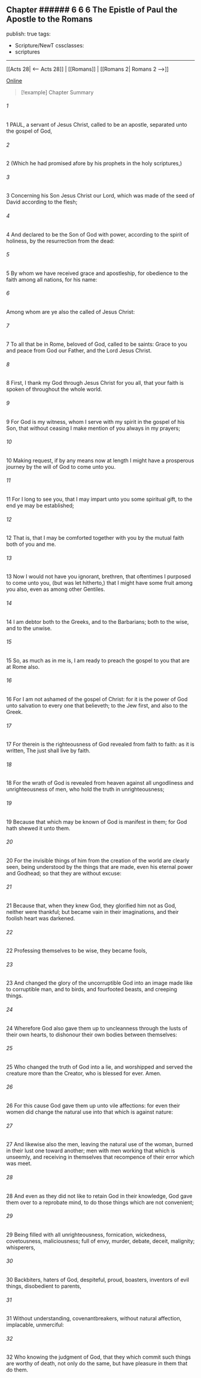 Chapter ###### 6
6 6 The Epistle of Paul the Apostle to the Romans
---
publish: true
tags:
  - Scripture/NewT
cssclasses:
  - scriptures
---
[[Acts 28| <-- Acts 28]] | [[Romans]] | [[Romans 2| Romans 2 -->]]

[Online](https://churchofjesuschrist.org/study/scriptures/nt/rom/1?lang=eng)

>[!example] Chapter Summary
>
###### 1
1 PAUL, a servant of Jesus Christ, called to be an apostle, separated unto the gospel of God,
###### 2
2 (Which he had promised afore by his prophets in the holy scriptures,)
###### 3
3 Concerning his Son Jesus Christ our Lord, which was made of the seed of David according to the flesh;
###### 4
4 And declared to be the Son of God with power, according to the spirit of holiness, by the resurrection from the dead:
###### 5
5 By whom we have received grace and apostleship, for obedience to the faith among all nations, for his name:
###### 6
Among whom are ye also the called of Jesus Christ:
###### 7
7 To all that be in Rome, beloved of God, called to be saints: Grace to you and peace from God our Father, and the Lord Jesus Christ.
###### 8
8 First, I thank my God through Jesus Christ for you all, that your faith is spoken of throughout the whole world.
###### 9
9 For God is my witness, whom I serve with my spirit in the gospel of his Son, that without ceasing I make mention of you always in my prayers;
###### 10
10 Making request, if by any means now at length I might have a prosperous journey by the will of God to come unto you.
###### 11
11 For I long to see you, that I may impart unto you some spiritual gift, to the end ye may be established;
###### 12
12 That is, that I may be comforted together with you by the mutual faith both of you and me.
###### 13
13 Now I would not have you ignorant, brethren, that oftentimes I purposed to come unto you, (but was let hitherto,) that I might have some fruit among you also, even as among other Gentiles.
###### 14
14 I am debtor both to the Greeks, and to the Barbarians; both to the wise, and to the unwise.
###### 15
15 So, as much as in me is, I am ready to preach the gospel to you that are at Rome also.
###### 16
16 For I am not ashamed of the gospel of Christ: for it is the power of God unto salvation to every one that believeth; to the Jew first, and also to the Greek.
###### 17
17 For therein is the righteousness of God revealed from faith to faith: as it is written, The just shall live by faith.
###### 18
18 For the wrath of God is revealed from heaven against all ungodliness and unrighteousness of men, who hold the truth in unrighteousness;
###### 19
19 Because that which may be known of God is manifest in them; for God hath shewed it unto them.
###### 20
20 For the invisible things of him from the creation of the world are clearly seen, being understood by the things that are made, even his eternal power and Godhead; so that they are without excuse:
###### 21
21 Because that, when they knew God, they glorified him not as God, neither were thankful; but became vain in their imaginations, and their foolish heart was darkened.
###### 22
22 Professing themselves to be wise, they became fools,
###### 23
23 And changed the glory of the uncorruptible God into an image made like to corruptible man, and to birds, and fourfooted beasts, and creeping things.
###### 24
24 Wherefore God also gave them up to uncleanness through the lusts of their own hearts, to dishonour their own bodies between themselves:
###### 25
25 Who changed the truth of God into a lie, and worshipped and served the creature more than the Creator, who is blessed for ever. Amen.
###### 26
26 For this cause God gave them up unto vile affections: for even their women did change the natural use into that which is against nature:
###### 27
27 And likewise also the men, leaving the natural use of the woman, burned in their lust one toward another; men with men working that which is unseemly, and receiving in themselves that recompence of their error which was meet.
###### 28
28 And even as they did not like to retain God in their knowledge, God gave them over to a reprobate mind, to do those things which are not convenient;
###### 29
29 Being filled with all unrighteousness, fornication, wickedness, covetousness, maliciousness; full of envy, murder, debate, deceit, malignity; whisperers,
###### 30
30 Backbiters, haters of God, despiteful, proud, boasters, inventors of evil things, disobedient to parents,
###### 31
31 Without understanding, covenantbreakers, without natural affection, implacable, unmerciful:
###### 32
32 Who knowing the judgment of God, that they which commit such things are worthy of death, not only do the same, but have pleasure in them that do them.




